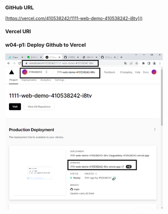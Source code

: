 ### GitHub URL

[https://vercel.com/410538242/1111-web-demo-410538242-i8tv]()

### Vercel URl

[]()

### w04-p1: Deploy Github to Vercel

![](w04-p1.png)
